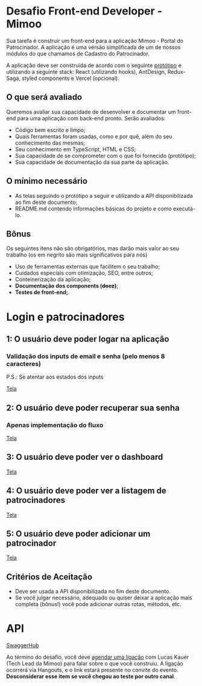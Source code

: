 # Desafio Front-end Developer - Mimoo

Sua tarefa é construir um front-end para a aplicação Mimoo - Portal do Patrocinador. A aplicação é uma versão simplificada de um de nossos módulos do que chamamos de Cadastro do Patrocinador.

A aplicação deve ser construída de acordo com o seguinte [protótipo](https://www.figma.com/file/787jgEy2oiBKW7hugiOBHU/Admin-Interno?node-id=1664%3A21890) e utilizando a seguinte stack: React (utilizando hooks), AntDesign, Redux-Saga, styled components e Vercel (opcional).

## O que será avaliado

Queremos avaliar sua capacidade de desenvolver e documentar um front-end para uma aplicação com back-end pronto. Serão avaliados:

- Código bem escrito e limpo;
- Quais ferramentas foram usadas, como e por quê, além do seu conhecimento das mesmas;
- Seu conhecimento em TypeScript, HTML e CSS;
- Sua capacidade de se comprometer com o que foi fornecido (protótipo);
- Sua capacidade de documentação da sua parte da aplicação.

## O mínimo necessário

- As telas seguindo o protótipo a seguir e utilizando a API disponibilizada ao fim deste documento;
- README.md contendo informações básicas do projeto e como executá-lo.

## Bônus

Os seguintes itens não são obrigatórios, mas darão mais valor ao seu trabalho (os em negrito são mais significativos para nós)

- Uso de ferramentas externas que facilitem o seu trabalho;
- Cuidados especiais com otimização, SEO, entre outros;
- Conteinerização da aplicação;
- **Documentação dos components (~~docz~~)**;
- **Testes de front-end;**.

# Login e patrocinadores

## 1: O usuário deve poder logar na aplicação
### Validação dos inputs de email e senha (pelo menos 8 caracteres)

P.S.: Se atentar aos estados dos inputs

[Tela](https://www.figma.com/proto/PU1G7ONL9aYPPyGemAbWtq/Desafio?node-id=2%3A249&scaling=min-zoom&page-id=2%3A31&starting-point-node-id=2%3A249)

## 2: O usuário deve poder recuperar sua senha
### Apenas implementação do fluxo

[Tela](https://www.figma.com/proto/PU1G7ONL9aYPPyGemAbWtq/Desafio?node-id=5%3A103&scaling=min-zoom&page-id=2%3A31&starting-point-node-id=2%3A249)

## 3: O usuário deve poder ver o dashboard

[Tela](https://www.figma.com/proto/PU1G7ONL9aYPPyGemAbWtq/Desafio?node-id=5%3A286&scaling=min-zoom&page-id=2%3A31&starting-point-node-id=2%3A249)

## 4: O usuário deve poder ver a listagem de patrocinadores

[Tela](https://www.figma.com/proto/PU1G7ONL9aYPPyGemAbWtq/Desafio?node-id=5%3A625&scaling=min-zoom&page-id=2%3A31&starting-point-node-id=2%3A249)

## 5: O usuário deve poder adicionar um patrocinador

[Tela](https://www.figma.com/proto/PU1G7ONL9aYPPyGemAbWtq/Desafio?node-id=12%3A446&scaling=min-zoom&page-id=2%3A31&starting-point-node-id=2%3A249)

## Critérios de Aceitação

- Deve ser usada a API disponibilizada no fim deste documento.
- Se você julgar necessário, adequado ou quiser deixar a aplicação mais completa (bônus!) você pode adicionar outras rotas, métodos, etc.


# API
[SwaggerHub](https://app.swaggerhub.com/apis/mimoo-tech/frontend-portal-challenge-api/1.0.0)


Ao término do desafio, você deve [agendar uma ligação](https://calendly.com/lucaskauer/challenge) com Lucas Kauer (Tech Lead da Mimoo) para falar sobre o que você construiu. A ligação ocorrerá via Hangouts, e o link estará presente no convite do evento. **Desconsiderar esse item se você chegou ao teste por outro canal**.
